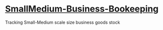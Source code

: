 # [SmallMedium-Business-Bookeeping](https://github.com/MrAnon89/SmallMedium-Business-Bookeeping)

Tracking Small-Medium scale size business goods stock 
